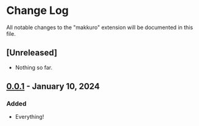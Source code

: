 # Change Log

All notable changes to the "makkuro" extension will be documented in this file.


## [Unreleased]

- Nothing so far.

## [0.0.1] - January 10, 2024

### Added
- Everything!

[0.0.1]:https://github.com/HyPerMax5/vscode-makkuro-theme/releases/tag/v0.0.1
